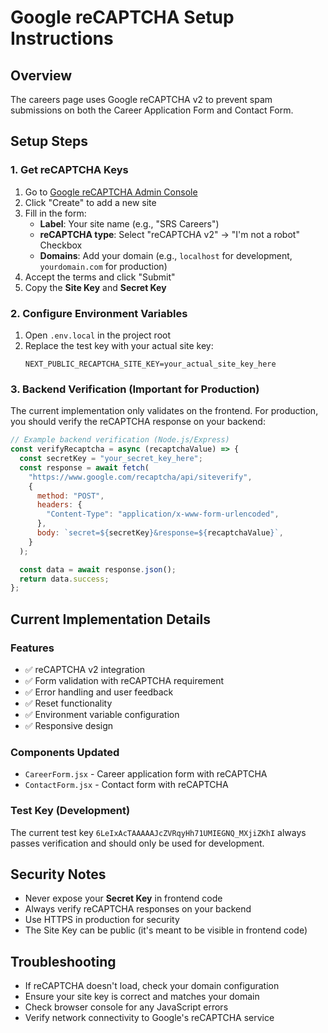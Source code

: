 # Google reCAPTCHA Setup Instructions

## Overview

The careers page uses Google reCAPTCHA v2 to prevent spam submissions on both the Career Application Form and Contact Form.

## Setup Steps

### 1. Get reCAPTCHA Keys

1. Go to [Google reCAPTCHA Admin Console](https://www.google.com/recaptcha/admin)
2. Click "Create" to add a new site
3. Fill in the form:
   - **Label**: Your site name (e.g., "SRS Careers")
   - **reCAPTCHA type**: Select "reCAPTCHA v2" → "I'm not a robot" Checkbox
   - **Domains**: Add your domain (e.g., `localhost` for development, `yourdomain.com` for production)
4. Accept the terms and click "Submit"
5. Copy the **Site Key** and **Secret Key**

### 2. Configure Environment Variables

1. Open `.env.local` in the project root
2. Replace the test key with your actual site key:
   ```
   NEXT_PUBLIC_RECAPTCHA_SITE_KEY=your_actual_site_key_here
   ```

### 3. Backend Verification (Important for Production)

The current implementation only validates on the frontend. For production, you should verify the reCAPTCHA response on your backend:

```javascript
// Example backend verification (Node.js/Express)
const verifyRecaptcha = async (recaptchaValue) => {
  const secretKey = "your_secret_key_here";
  const response = await fetch(
    "https://www.google.com/recaptcha/api/siteverify",
    {
      method: "POST",
      headers: {
        "Content-Type": "application/x-www-form-urlencoded",
      },
      body: `secret=${secretKey}&response=${recaptchaValue}`,
    }
  );

  const data = await response.json();
  return data.success;
};
```

## Current Implementation Details

### Features

- ✅ reCAPTCHA v2 integration
- ✅ Form validation with reCAPTCHA requirement
- ✅ Error handling and user feedback
- ✅ Reset functionality
- ✅ Environment variable configuration
- ✅ Responsive design

### Components Updated

- `CareerForm.jsx` - Career application form with reCAPTCHA
- `ContactForm.jsx` - Contact form with reCAPTCHA

### Test Key (Development)

The current test key `6LeIxAcTAAAAAJcZVRqyHh71UMIEGNQ_MXjiZKhI` always passes verification and should only be used for development.

## Security Notes

- Never expose your **Secret Key** in frontend code
- Always verify reCAPTCHA responses on your backend
- Use HTTPS in production for security
- The Site Key can be public (it's meant to be visible in frontend code)

## Troubleshooting

- If reCAPTCHA doesn't load, check your domain configuration
- Ensure your site key is correct and matches your domain
- Check browser console for any JavaScript errors
- Verify network connectivity to Google's reCAPTCHA service
